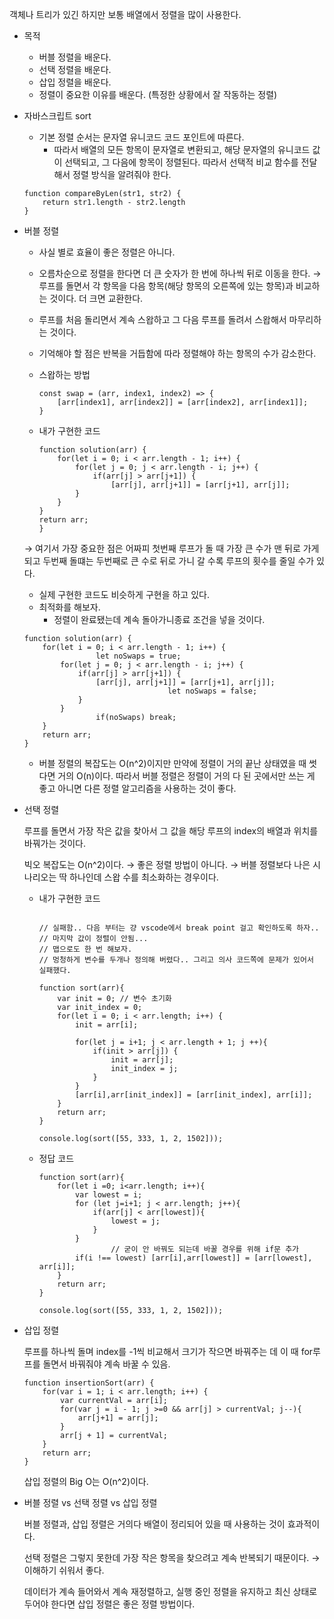 객체나 트리가 있긴 하지만 보통 배열에서 정렬을 많이 사용한다. 

- 목적
    - 버블 정렬을 배운다.
    - 선택 정렬을 배운다.
    - 삽입 정렬을 배운다.
    - 정렬이 중요한 이유를 배운다. (특정한 상황에서 잘 작동하는 정렬)
- 자바스크립트 sort
    - 기본 정렬 순서는 문자열 유니코드 코드 포인트에 따른다.
        - 따라서 배열의 모든 항목이 문자열로 변환되고, 해당 문자열의 유니코드 값이 선택되고, 그 다음에 항목이 정렬된다. 따라서 선택적 비교 함수를 전달해서 정렬 방식을 알려줘야 한다.
    
    ```tsx
    function compareByLen(str1, str2) {
    	return str1.length - str2.length
    }
    ```
    
- 버블 정렬
    - 사실 별로 효율이 좋은 정렬은 아니다.
    - 오름차순으로 정렬을 한다면 더 큰 숫자가 한 번에 하나씩 뒤로 이동을 한다.  → 루프를 돌면서 각 항목을 다음 항목(해당 항목의 오른쪽에 있는 항목)과 비교하는 것이다. 더 크면 교환한다.
    - 루프를 처음 돌리면서 계속 스왑하고 그 다음 루프를 돌려서 스왑해서 마무리하는 것이다.
    - 기억해야 할 점은 반복을 거듭함에 따라 정렬해야 하는 항목의 수가 감소한다.
    - 스왑하는 방법
        
        ```tsx
        const swap = (arr, index1, index2) => {
        	[arr[index1], arr[index2]] = [arr[index2], arr[index1]];
        }
        ```
        
    - 내가 구현한 코드
    
        ```tsx
        function solution(arr) {
            for(let i = 0; i < arr.length - 1; i++) {
                for(let j = 0; j < arr.length - i; j++) {
                    if(arr[j] > arr[j+1]) {
                        [arr[j], arr[j+1]] = [arr[j+1], arr[j]];
                }
            }
        }
        return arr;
        }
        ```
    
    → 여기서 가장 중요한 점은 어짜피 첫번째 루프가 돌 때 가장 큰 수가 맨 뒤로 가게 되고 두번째 돌떄는 두번째로 큰 수로 뒤로 가니 갈 수록 루프의 횟수를 줄일 수가 있다. 
    
    - 실제 구현한 코드도 비슷하게 구현을 하고 있다.
    - 최적화를 해보자.
        - 정렬이 완료됐는데 계속 돌아가니종료 조건을 넣을 것이다.
    
    ```tsx
    function solution(arr) {
        for(let i = 0; i < arr.length - 1; i++) {
    				let noSwaps = true;
            for(let j = 0; j < arr.length - i; j++) {
                if(arr[j] > arr[j+1]) {
                    [arr[j], arr[j+1]] = [arr[j+1], arr[j]];
    								let noSwaps = false;
                }
            }
    				if(noSwaps) break;
        }
        return arr;
    }
    ```
    
    - 버블 정렬의 복잡도는 O(n^2)이지만 만약에 정렬이 거의 끝난 상태였을 때 썻다면 거의 O(n)이다. 따라서 버블 정렬은 정렬이 거의 다 된 곳에서만 쓰는 게 좋고 아니면 다른 정렬 알고리즘을 사용하는 것이 좋다.

- 선택 정렬
    
    루프를 돌면서 가장 작은 값을 찾아서 그 값을 해당 루프의 index의 배열과 위치를 바꿔가는 것이다. 
    
    빅오 복잡도는 O(n^2)이다. → 좋은 정렬 방법이 아니다.  → 버블 정렬보다 나은 시나리오는 딱 하나인데 스왑 수를 최소화하는 경우이다. 
    
    - 내가 구현한 코드
        
        ```tsx
        
        // 실패함.. 다음 부터는 걍 vscode에서 break point 걸고 확인하도록 하자.. 
        // 마지막 값이 정렬이 안됨... 
        // 맵으로도 한 번 해보자. 
        // 멍청하게 변수를 두개나 정의해 버렸다.. 그리고 의사 코드쪽에 문제가 있어서 실패했다. 
        
        function sort(arr){
            var init = 0; // 변수 초기화
            var init_index = 0; 
            for(let i = 0; i < arr.length; i++) {
                init = arr[i];
                
                for(let j = i+1; j < arr.length + 1; j ++){
                    if(init > arr[j]) {
                        init = arr[j];
                        init_index = j;
                    }
                }
                [arr[i],arr[init_index]] = [arr[init_index], arr[i]];
            }
            return arr;
        }
        
        console.log(sort([55, 333, 1, 2, 1502]));
        ```
        
    - 정답 코드
        
        ```tsx
        function sort(arr){
            for(let i =0; i<arr.length; i++){
                var lowest = i;
                for (let j=i+1; j < arr.length; j++){
                    if(arr[j] < arr[lowest]){
                        lowest = j;
                    }
                }
        				// 굳이 안 바꿔도 되는데 바꿀 경우를 위해 if문 추가 
                if(i !== lowest) [arr[i],arr[lowest]] = [arr[lowest], arr[i]];
            }
            return arr;
        }
        
        console.log(sort([55, 333, 1, 2, 1502]));
        ```
        
- 삽입 정렬
    
    루프를 하나씩 돌며 index를 -1씩 비교해서 크기가 작으면 바꿔주는 데 이 때 for루프를 돌면서 바꿔줘야 계속 바꿀 수 있음. 
    
    ```tsx
    function insertionSort(arr) {
    	for(var i = 1; i < arr.length; i++) {
    		var currentVal = arr[i];
    		for(var j = i - 1; j >=0 && arr[j] > currentVal; j--){
    			arr[j+1] = arr[j];
    		}
    		arr[j + 1] = currentVal;
    	}
    	return arr;
    }
    ```
    
    삽입 정렬의 Big O는 O(n^2)이다. 
    

- 버블 정렬 vs 선택 정렬 vs 삽입 정렬
    
    버블 정렬과, 삽입 정렬은 거의다 배열이 정리되어 있을 때 사용하는 것이 효과적이다.
    
    선택 정렬은 그렇지 못한데 가장 작은 항목을 찾으려고 계속 반복되기 때문이다. → 이해하기 쉬워서 좋다. 
    
    데이터가 계속 들어와서 계속 재정렬하고, 실행 중인 정렬을 유지하고 최신 상태로 두어야 한다면 삽입 정렬은 좋은 정렬 방법이다.